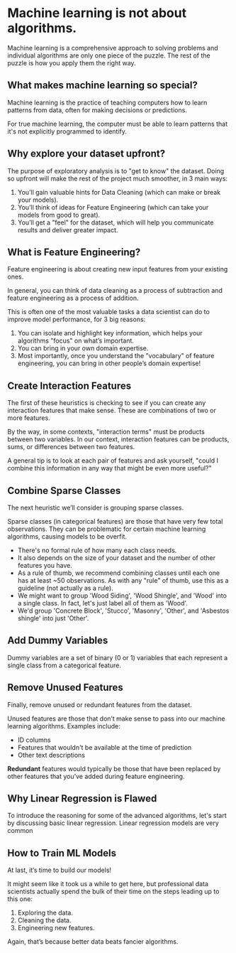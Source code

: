 # Machine learning is not about algorithms.

Machine learning is a comprehensive approach to solving problems and individual algorithms are only one piece of the puzzle. The rest of the puzzle is how you apply them the right way.

## What makes machine learning so special?

Machine learning is the practice of teaching computers how to learn patterns from data, often for making decisions or predictions.

For true machine learning, the computer must be able to learn patterns that it's not explicitly programmed to identify.

## Why explore your dataset upfront?

The purpose of exploratory analysis is to "get to know" the dataset. Doing so upfront will make the rest of the project much smoother, in 3 main ways:

1. You’ll gain valuable hints for Data Cleaning (which can make or break your models).
2. You’ll think of ideas for Feature Engineering (which can take your models from good to great).
3. You’ll get a "feel" for the dataset, which will help you communicate results and deliver greater impact.

## What is Feature Engineering?

Feature engineering is about creating new input features from your existing ones.

In general, you can think of data cleaning as a process of subtraction and feature engineering as a process of addition.

This is often one of the most valuable tasks a data scientist can do to improve model performance, for 3 big reasons:

1. You can isolate and highlight key information, which helps your algorithms "focus" on what’s important.
2. You can bring in your own domain expertise.
3. Most importantly, once you understand the "vocabulary" of feature engineering, you can bring in other people’s domain expertise!

## Create Interaction Features

The first of these heuristics is checking to see if you can create any interaction features that make sense. These are combinations of two or more features.

By the way, in some contexts, "interaction terms" must be products between two variables. In our context, interaction features can be products, sums, or differences between two features.

A general tip is to look at each pair of features and ask yourself, "could I combine this information in any way that might be even more useful?"

## Combine Sparse Classes

The next heuristic we’ll consider is grouping sparse classes.

Sparse classes (in categorical features) are those that have very few total observations. They can be problematic for certain machine learning algorithms, causing models to be overfit.

* There's no formal rule of how many each class needs.
* It also depends on the size of your dataset and the number of other features you have.
* As a rule of thumb, we recommend combining classes until each one has at least ~50 observations. As with any "rule" of thumb, use this as a guideline (not actually as a rule).
* We might want to group 'Wood Siding', 'Wood Shingle', and 'Wood' into a single class. In fact, let's just label all of them as 'Wood'.
* We'd group 'Concrete Block', 'Stucco', 'Masonry', 'Other', and 'Asbestos shingle' into just 'Other'.

## Add Dummy Variables

Dummy variables are a set of binary (0 or 1) variables that each represent a single class from a categorical feature.

## Remove Unused Features

Finally, remove unused or redundant features from the dataset.

Unused features are those that don’t make sense to pass into our machine learning algorithms. Examples include:

* ID columns
* Features that wouldn't be available at the time of prediction
* Other text descriptions

**Redundant** features would typically be those that have been replaced by other features that you’ve added during feature engineering.

## Why Linear Regression is Flawed

To introduce the reasoning for some of the advanced algorithms, let's start by discussing basic linear regression. Linear regression models are very common

## How to Train ML Models


At last, it’s time to build our models!

It might seem like it took us a while to get here, but professional data scientists actually spend the bulk of their time on the steps leading up to this one:

1. Exploring the data.
2. Cleaning the data.
3. Engineering new features.

Again, that’s because better data beats fancier algorithms.